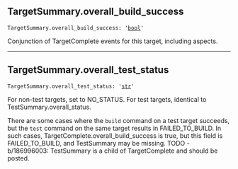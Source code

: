

## TargetSummary.overall\_build\_success

<pre class="language-python"><code><span class="source python"><span class="meta qualified-name python"><span class="meta generic-name python">TargetSummary</span><span class="punctuation accessor dot python">.</span><span class="meta generic-name python">overall_build_success</span></span><span class="punctuation separator annotation variable python">:</span> <span class="meta string python"><span class="string quoted single python"><span class="punctuation definition string begin python">&#39;</span></span></span><span class="meta string python"><span class="string quoted single python"><a href="/lib/bool">bool</a><span class="punctuation definition string end python">&#39;</span></span></span></span></code></pre>

Conjunction of TargetComplete events for this target, including aspects.

***

## TargetSummary.overall\_test\_status

<pre class="language-python"><code><span class="source python"><span class="meta qualified-name python"><span class="meta generic-name python">TargetSummary</span><span class="punctuation accessor dot python">.</span><span class="meta generic-name python">overall_test_status</span></span><span class="punctuation separator annotation variable python">:</span> <span class="meta string python"><span class="string quoted single python"><span class="punctuation definition string begin python">&#39;</span></span></span><span class="meta string python"><span class="string quoted single python"><a href="/lib/str">str</a><span class="punctuation definition string end python">&#39;</span></span></span></span></code></pre>

For non-test targets, set to NO\_STATUS. For test targets, identical to TestSummary.overall\_status.

There are some cases where the `build` command on a test target succeeds,
but the `test` command on the same target results in FAILED\_TO\_BUILD. In
such cases, TargetComplete.overall\_build\_success is true, but this field is
FAILED\_TO\_BUILD, and TestSummary may be missing.
TODO - b/186996003: TestSummary is a child of TargetComplete and should be
posted.
